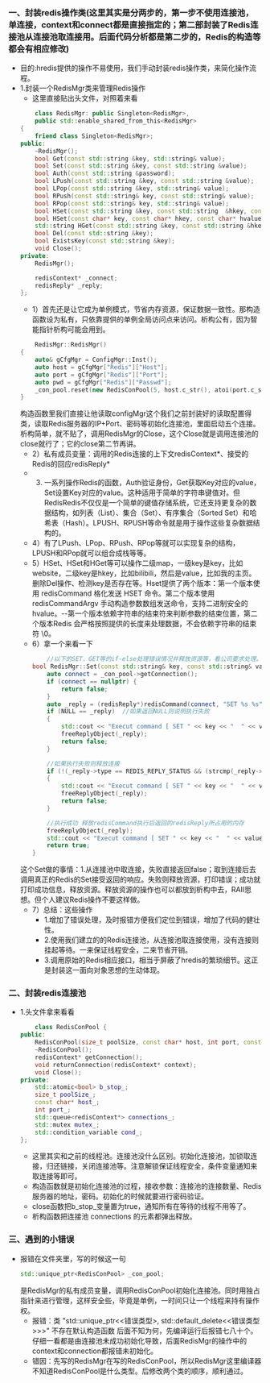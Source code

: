 ### 一、封装redis操作类(这里其实是分两步的，第一步不使用连接池，单连接，context和connect都是直接指定的；第二部封装了Redis连接池从连接池取连接用。后面代码分析都是第二步的，Redis的构造等都会有相应修改)
- 目的:hredis提供的操作不易使用，我们手动封装redis操作类，来简化操作流程。
- 1.封装一个RedisMgr类来管理Redis操作
    - 这里直接贴出头文件，对照着来看
    ```cpp
        class RedisMgr: public Singleton<RedisMgr>, 
        public std::enable_shared_from_this<RedisMgr>
    {
        friend class Singleton<RedisMgr>;
    public:
        ~RedisMgr();
        bool Get(const std::string &key, std::string& value);
        bool Set(const std::string &key, const std::string &value);
        bool Auth(const std::string &password);
        bool LPush(const std::string &key, const std::string &value);
        bool LPop(const std::string &key, std::string& value);
        bool RPush(const std::string& key, const std::string& value);
        bool RPop(const std::string& key, std::string& value);
        bool HSet(const std::string &key, const std::string  &hkey, const std::string &value);
        bool HSet(const char* key, const char* hkey, const char* hvalue, size_t hvaluelen);
        std::string HGet(const std::string &key, const std::string &hkey);
        bool Del(const std::string &key);
        bool ExistsKey(const std::string &key);
        void Close();
    private:
        RedisMgr();

        redisContext* _connect;
        redisReply* _reply;
    };
    ```
    - 1）首先还是让它成为单例模式，节省内存资源，保证数据一致性。那构造函数设为私有，只依靠提供的单例全局访问点来访问。析构公有，因为智能指针析构可能会用到。
    ```cpp
        RedisMgr::RedisMgr()
    {
        auto& gCfgMgr = ConfigMgr::Inst();
        auto host = gCfgMgr["Redis"]["Host"];
        auto port = gCfgMgr["Redis"]["Port"];
        auto pwd = gCfgMgr["Redis"]["Passwd"];
        _con_pool.reset(new RedisConPool(5, host.c_str(), atoi(port.c_str()), pwd.c_str()));
    }
    ```
    构造函数里我们直接让他读取configMgr这个我们之前封装好的读取配置得类，读取Redis服务器的IP+Port、密码等初始化连接池，里面启动五个连接。
    析构简单，就不贴了，调用RedisMgr的Close，这个Close就是调用连接池的close就行了；它的close第二节再讲。
    - 2）私有成员变量：调用的Redis连接的上下文redisContext*、接受的Redis的回应redisReply*
    - 3) 一系列操作Redis的函数，Auth验证身份，Get获取Key对应的value，Set设置Key对应的value。这种适用于简单的字符串键值对。但RedisRedis不仅仅是一个简单的键值存储系统，它还支持更复杂的数据结构，如列表（List）、集合（Set）、有序集合（Sorted Set）和哈希表（Hash）。LPUSH、RPUSH等命令就是用于操作这些复杂数据结构的。
    - 4）有了LPush、LPop、RPush、RPop等就可以实现复杂的结构，LPUSH和RPop就可以组合成栈等等。
    - 5）HSet、HSet和HGet等可以操作二级map，一级key是key，比如website，二级key是hkey，比如bilibili，然后是value，比如我的主页。删除Del操作、检测key是否存在等。Hset提供了两个版本：第一个版本使用 redisCommand 格化发送 HSET 命令。第二个版本使用 redisCommandArgv 手动构造参数数组发送命令，支持二进制安全的 hvalue。--第一个版本依赖字符串的结束符来判断参数的结束位置，第二个版本Redis 会严格按照提供的长度来处理数据，不会依赖字符串的结束符 \0。
    - 6）拿一个来看一下
        ```cpp
            //以下的SET、GET等的if-else处理错误情况并释放资源等，看公司要求处理。也可以自己写一下RAII，析构释放。
        bool RedisMgr::Set(const std::string& key, const std::string& value) {//执行redis命令行
            auto connect = _con_pool->getConnection();
            if (connect == nullptr) {
                return false;
            }
            auto _reply = (redisReply*)redisCommand(connect, "SET %s %s", key.c_str(), value.c_str());
            if (NULL == _reply)  //如果返回NULL则说明执行失败
            {
                std::cout << "Execut command [ SET " << key << "  " << value << " ] failure ! " << std::endl;
                freeReplyObject(_reply);
                return false;
            }

            //如果执行失败则释放连接
            if (!(_reply->type == REDIS_REPLY_STATUS && (strcmp(_reply->str, "OK") == 0 || strcmp(_reply->str, "ok") == 0)))
            {
                std::cout << "Execut command [ SET " << key << "  " << value << " ] failure ! " << std::endl;
                freeReplyObject(_reply);
                return false;
            }

            //执行成功 释放redisCommand执行后返回的redisReply所占用的内存
            freeReplyObject(_reply);
            std::cout << "Execut command [ SET " << key << "  " << value << " ] success ! " << std::endl;
            return true;
        }
        ```
    这个Set做的事情：1.从连接池中取连接，失败直接返回false；取到连接后去调用真正的Redis的Set接受返回的响应。失败则释放资源，打印错误；成功就打印成功信息，释放资源。释放资源的操作也可以都放到析构中去，RAII思想。但个人建议Redis操作不要这样做。
    - 7）总结：这些操作
        - 1.增加了错误处理，及时报错方便我们定位到错误，增加了代码的健壮性。   
        - 2.使用我们建立的的Redis连接池，从连接池取连接使用，没有连接则挂起等待。一来保证线程安全，二来节省开销。
        - 3.调用原始的Redis相应接口，相当于屏蔽了hredis的繁琐细节。这正是封装这一面向对象思想的生动体现。
### 二、封装redis连接池
- 1.头文件拿来看看
    ```cpp
        class RedisConPool {
    public:
        RedisConPool(size_t poolSize, const char* host, int port, const char* pwd);
        ~RedisConPool();
        redisContext* getConnection();
        void returnConnection(redisContext* context);
        void Close();
    private:
        std::atomic<bool> b_stop_;
        size_t poolSize_;
        const char* host_;
        int port_;
        std::queue<redisContext*> connections_;
        std::mutex mutex_;
        std::condition_variable cond_;
    };
    ```
    - 这里其实和之前的线程池。连接池没什么区别。初始化连接池，加锁取连接，归还链接，关闭连接池等。注意解锁保证线程安全，条件变量通知来取连接等即可。
    - 构造函数就是初始化连接池的过程，接收参数：连接池的连接数量、Redis服务器的地址，密码。初始化的时候就要进行密码验证。
    - close函数把b_stop_变量置为true，通知所有在等待的线程不用等了。
    - 析构函数把连接池 connections 的元素都弹出释放。
### 三、遇到的小错误
- 报错在文件夹里，写的时候这一句
    ```cpp
    std::unique_ptr<RedisConPool> _con_pool;
    ```
    是RedisMgr的私有成员变量，调用RedisConPool初始化连接池。同时用独占指针来进行管理，这样安全些，毕竟是单例，一时间只让一个线程来持有操作权。
    - 报错：类 "std::unique_ptr<<错误类型>, std::default_delete<<错误类型>>>" 不存在默认构造函数
    后面不知为何，先编译运行后报错七八十个。仔细一看都是由连接池未成功初始化导致，后面RedisMgr的操作中的context和connection都报错未初始化。
    - 错因：先写的RedisMgr在写的RedisConPool，所以RedisMgr这里编译器不知道RedisConPool是什么类型。后修改两个类的顺序，顺利通过。